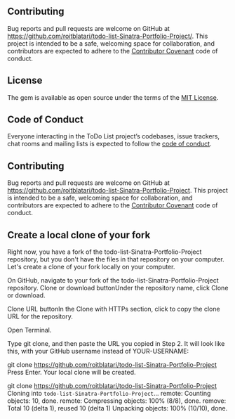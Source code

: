 
## Contributing

Bug reports and pull requests are welcome on GitHub at https://github.com/roitblatari/todo-list-Sinatra-Portfolio-Project/. This project is intended to be a safe, welcoming space for collaboration, and contributors are expected to adhere to the [Contributor Covenant](http://contributor-covenant.org) code of conduct.

## License

The gem is available as open source under the terms of the [MIT License](https://opensource.org/licenses/MIT).

## Code of Conduct

Everyone interacting in the ToDo List project’s codebases, issue trackers, chat rooms and mailing lists is expected to follow the [code of conduct](https://github.com/roitblatari/todo-list-Sinatra-Portfolio-Project/blob/master/CODE_OF_CONDUCT.md).




## Contributing

Bug reports and pull requests are welcome on GitHub at https://github.com/roitblatari/todo-list-Sinatra-Portfolio-Project. This project is intended to be a safe, welcoming space for collaboration, and contributors are expected to adhere to the [Contributor Covenant](http://contributor-covenant.org) code of conduct.



## Create a local clone of your fork
Right now, you have a fork of the todo-list-Sinatra-Portfolio-Project repository, but you don't have the files in that repository on your computer. Let's create a clone of your fork locally on your computer.

On GitHub, navigate to your fork of the todo-list-Sinatra-Portfolio-Project repository.
Clone or download buttonUnder the repository name, click Clone or download.

Clone URL buttonIn the Clone with HTTPs section, click  to copy the clone URL for the repository.

Open Terminal.

Type git clone, and then paste the URL you copied in Step 2. It will look like this, with your GitHub username instead of YOUR-USERNAME:

git clone https://github.com/roitblatari/todo-list-Sinatra-Portfolio-Project
Press Enter. Your local clone will be created.

git clone https://github.com/roitblatari/todo-list-Sinatra-Portfolio-Project
Cloning into `todo-list-Sinatra-Portfolio-Project`...
remote: Counting objects: 10, done.
remote: Compressing objects: 100% (8/8), done.
remove: Total 10 (delta 1), reused 10 (delta 1)
Unpacking objects: 100% (10/10), done.
